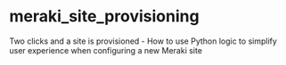 # meraki_site_provisioning
Two clicks and a site is provisioned - How to use Python logic to simplify user experience when configuring a new Meraki site
